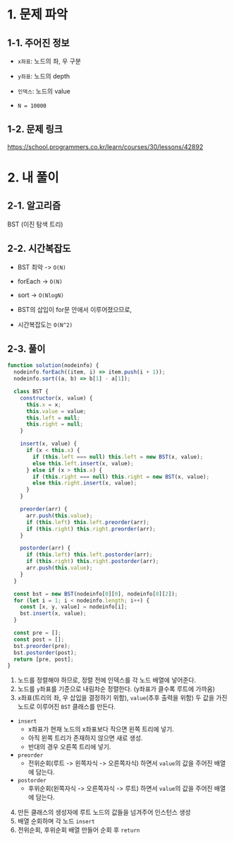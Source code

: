 # 1. 문제 파악

## 1-1. 주어진 정보

- `x좌표`: 노드의 좌, 우 구분
- `y좌표`: 노드의 depth
- `인덱스`: 노드의 value

- `N = 10000`

## 1-2. 문제 링크

https://school.programmers.co.kr/learn/courses/30/lessons/42892

# 2. 내 풀이

## 2-1. 알고리즘

BST (이진 탐색 트리)

## 2-2. 시간복잡도

- BST 최악 -> `O(N)`
- forEach -> `O(N)`
- sort -> `O(NlogN)`

- BST의 삽입이 for문 안에서 이루어졌으므로,
- 시간복잡도는 `O(N^2)`

## 2-3. 풀이

```js
function solution(nodeinfo) {
  nodeinfo.forEach((item, i) => item.push(i + 1));
  nodeinfo.sort((a, b) => b[1] - a[1]);

  class BST {
    constructor(x, value) {
      this.x = x;
      this.value = value;
      this.left = null;
      this.right = null;
    }

    insert(x, value) {
      if (x < this.x) {
        if (this.left === null) this.left = new BST(x, value);
        else this.left.insert(x, value);
      } else if (x > this.x) {
        if (this.right === null) this.right = new BST(x, value);
        else this.right.insert(x, value);
      }
    }

    preorder(arr) {
      arr.push(this.value);
      if (this.left) this.left.preorder(arr);
      if (this.right) this.right.preorder(arr);
    }

    postorder(arr) {
      if (this.left) this.left.postorder(arr);
      if (this.right) this.right.postorder(arr);
      arr.push(this.value);
    }
  }

  const bst = new BST(nodeinfo[0][0], nodeinfo[0][2]);
  for (let i = 1; i < nodeinfo.length; i++) {
    const [x, y, value] = nodeinfo[i];
    bst.insert(x, value);
  }

  const pre = [];
  const post = [];
  bst.preorder(pre);
  bst.postorder(post);
  return [pre, post];
}
```

1. 노드를 정렬해야 하므로, 정렬 전에 인덱스를 각 노드 배열에 넣어준다.
2. 노드를 `y`좌표를 기준으로 내림차순 정렬한다. (y좌표가 클수록 루트에 가까움)
3. `x`좌표(트리의 좌, 우 삽입을 결정하기 위함), `value`(추후 출력을 위함) 두 값을 가진 노드로 이루어진 `BST` 클래스를 만든다.

- `insert`
  - x좌표가 현재 노드의 x좌표보다 작으면 왼쪽 트리에 넣기.
  - 아직 왼쪽 트리가 존재하지 않으면 새로 생성.
  - 반대의 경우 오른쪽 트리에 넣기.
- `preorder`
  - 전위순회(루트 -> 왼쪽자식 -> 오른쪽자식) 하면서 `value`의 값을 주어진 배열에 담는다.
- `postorder`
  - 후위순회(왼쪽자식 -> 오른쪽자식 -> 루트) 하면서 `value`의 값을 주어진 배열에 담는다.

4. 만든 클래스의 생성자에 루트 노드의 값들을 넘겨주어 인스턴스 생성
5. 배열 순회하며 각 노드 `insert`
6. 전위순회, 후위순회 배열 만들어 순회 후 `return`
